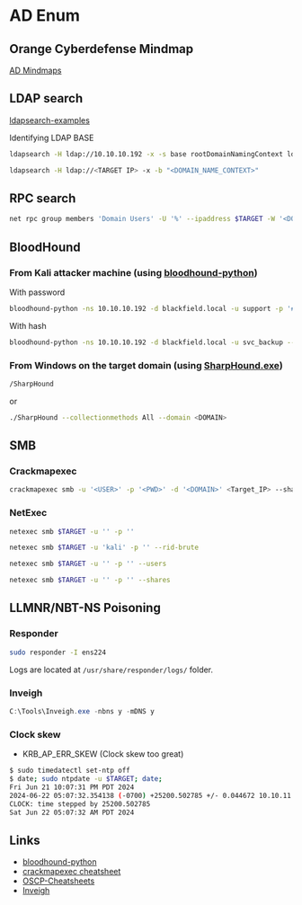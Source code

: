 # AD Enum

## Orange Cyberdefense Mindmap

[AD Mindmaps](https://github.com/Orange-Cyberdefense/ocd-mindmaps)

## LDAP search

[ldapsearch-examples](https://devconnected.com/how-to-search-ldap-using-ldapsearch-examples/)

Identifying LDAP BASE

```bash
ldapsearch -H ldap://10.10.10.192 -x -s base rootDomainNamingContext ldapServiceName dnsHostName defaultNamingContext
```

```bash
ldapsearch -H ldap://<TARGET IP> -x -b "<DOMAIN_NAME_CONTEXT>"
```

## RPC search

```bash
net rpc group members 'Domain Users' -U '%' --ipaddress $TARGET -W '<DOMAIN>' --long --verbose
```

## BloodHound

### From Kali attacker machine (using [bloodhound-python](https://github.com/fox-it/BloodHound.py))

With password

```bash
bloodhound-python -ns 10.10.10.192 -d blackfield.local -u support -p '#00^BlackKnight' -c all 
```

With hash

```bash
bloodhound-python -ns 10.10.10.192 -d blackfield.local -u svc_backup --hashes 9658d1d1dcd9250115e2205d9f48400d:9658d1d1dcd9250115e2205d9f48400d -c all
```

### From Windows on the target domain (using [SharpHound.exe](https://github.com/BloodHoundAD/BloodHound/tree/master/Collectors))

```bash
/SharpHound
```

or

```bash
./SharpHound --collectionmethods All --domain <DOMAIN>
```

## SMB

### Crackmapexec

```bash
crackmapexec smb -u '<USER>' -p '<PWD>' -d '<DOMAIN>' <Target_IP> --shares
```

### NetExec

```bash
netexec smb $TARGET -u '' -p ''
```

```bash
netexec smb $TARGET -u 'kali' -p '' --rid-brute
```

```bash
netexec smb $TARGET -u '' -p '' --users
```

```bash
netexec smb $TARGET -u '' -p '' --shares
```

## LLMNR/NBT-NS Poisoning

### Responder

```bash
sudo responder -I ens224
```

Logs are located at `/usr/share/responder/logs/` folder.

### Inveigh

```powershell
C:\Tools\Inveigh.exe -nbns y -mDNS y
```

### Clock skew

- KRB_AP_ERR_SKEW (Clock skew too great)

```bash
$ sudo timedatectl set-ntp off
$ date; sudo ntpdate -u $TARGET; date;     
Fri Jun 21 10:07:31 PM PDT 2024
2024-06-22 05:07:32.354138 (-0700) +25200.502785 +/- 0.044672 10.10.11.236 s1 no-leap
CLOCK: time stepped by 25200.502785
Sat Jun 22 05:07:32 AM PDT 2024
```

## Links

- [bloodhound-python](https://github.com/fox-it/BloodHound.py)
- [crackmapexec cheatsheet](https://lisandre.com/archives/14589)
- [OSCP-Cheatsheets](https://github.com/blackc03r/OSCP-Cheatsheets)
- [Inveigh](https://github.com/Kevin-Robertson/Inveigh)

